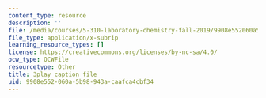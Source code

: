 ```yaml
---
content_type: resource
description: ''
file: /media/courses/5-310-laboratory-chemistry-fall-2019/9908e552060a5b98943acaafca4cbf34_EuVpZmQ5v6A.vtt
file_type: application/x-subrip
learning_resource_types: []
license: https://creativecommons.org/licenses/by-nc-sa/4.0/
ocw_type: OCWFile
resourcetype: Other
title: 3play caption file
uid: 9908e552-060a-5b98-943a-caafca4cbf34
---
```

